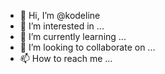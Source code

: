 - 👋 Hi, I’m @kodeline
- 👀 I’m interested in ...
- 🌱 I’m currently learning ...
- 💞️ I’m looking to collaborate on ...
- 📫 How to reach me ...

<!---
kodeline/kodeline is a ✨ special ✨ repository because its `README.md` (this file) appears on your GitHub profile.
You can click the Preview link to take a look at your changes.
--->
